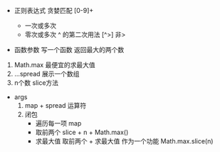 - 正则表达式
  贪婪匹配 [0-9]+
  + 一次或多次
  * 零次或多次
  ^ 的第二次用法
  [^>] 非>

- 函数参数
  写一个函数 返回最大的两个数

1. Math.max 最便宜的求最大值
2. ...spread 展示一个数组
3. n个数 slice方法

- args
  1. map + spread 运算符
  2. 闭包
      - 遍历每一项 map
      - 取前两个 slice + n + Math.max()
      - 求最大值
    取前两个 + 求最大值 作为一个功能
    Math.max.slice(n)